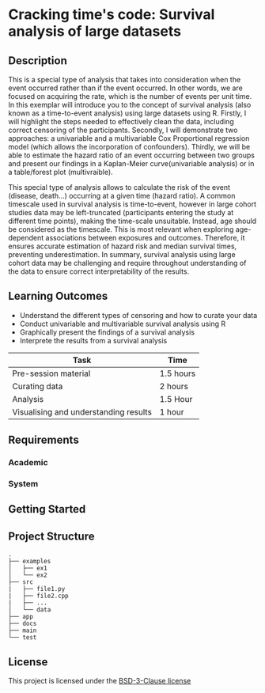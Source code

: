 <!-- Your Project title, make it sound catchy! -->

# Cracking time's code: Survival analysis of large datasets

<!-- Provide a short description to your project -->

## Description

This is a special type of analysis that takes into consideration when the event occurred rather than if the event occurred. In other words, we are focused on acquiring the rate, which is the number of events per unit time. In this exemplar will introduce you to the concept of survival analysis (also known as a time-to-event analysis) using large datasets using R. Firstly, I will highlight the steps needed to effectively clean the data, including correct censoring of the participants.
Secondly, I will demonstrate two approaches: a univariable and a multivariable Cox Proportional regression model (which allows the incorporation of confounders). Thirdly, we will be able to estimate the hazard ratio of an event occurring between two groups and present our findings in a Kaplan-Meier curve(univariable analysis) or in a table/forest plot (multivraible).

This special type of analysis allows to calculate the risk of the event (disease, death…) occurring at a given time (hazard ratio). A common timescale used in survival analysis is time-to-event, however in large cohort studies data may be left-truncated (participants entering the study at different time points), making the time-scale unsuitable. Instead, age should be considered as the timescale. This is most relevant when exploring age-dependent associations between exposures and outcomes. Therefore, it ensures accurate estimation of hazard risk and median survival times, preventing underestimation. In summary, survival analysis using large cohort data may be challenging and require throughout understanding of the data to ensure correct interpretability of the results.

<!-- What should the students going through your exemplar learn -->

## Learning Outcomes

- Understand the different types of censoring and how to curate your data 
- Conduct univariable and multivariable survival analysis using R
- Graphically present the findings of a survival analysis
- Interprete the results from a survival analysis

<!-- How long should they spend reading and practising using your Code.
Provide your best estimate -->

| Task       | Time    |
| ---------- | ------- |
| Pre-session material    | 1.5 hours |
| Curating data | 2 hours |
| Analysis | 1.5 Hour|
| Visualising and understanding results| 1 hour|

## Requirements

<!--
If your exemplar requires students to have a background knowledge of something
especially this is the place to mention that.

List any resources you would recommend to get the students started.

If there is an existing exemplar in the ReCoDE repositories link to that.
-->

### Academic

<!-- List the system requirements and how to obtain them, that can be as simple
as adding a hyperlink to as detailed as writting step-by-step instructions.
How detailed the instructions should be will vary on a case-by-case basis.

Here are some examples:

- 50 GB of disk space to hold Dataset X
- Anaconda
- Python 3.11 or newer
- Access to the HPC
- PETSc v3.16
- gfortran compiler
- Paraview
-->

### System

<!-- Instructions on how the student should start going through the exemplar.

Structure this section as you see fit but try to be clear, concise and accurate
when writing your instructions.

For example:
Start by watching the introduction video,
then study Jupyter notebooks 1-3 in the `intro` folder
and attempt to complete exercise 1a and 1b.

Once done, start going through through the PDF in the `main` folder.
By the end of it you should be able to solve exercises 2 to 4.

A final exercise can be found in the `final` folder.

Solutions to the above can be found in `solutions`.
-->

## Getting Started

<!-- An overview of the files and folder in the exemplar.
Not all files and directories need to be listed, just the important
sections of your project, like the learning material, the code, the tests, etc.

A good starting point is using the command `tree` in a terminal(Unix),
copying its output and then removing the unimportant parts.

You can use ellipsis (...) to suggest that there are more files or folders
in a tree node.

-->

## Project Structure

```log
.
├── examples
│   ├── ex1
│   └── ex2
├── src
|   ├── file1.py
|   ├── file2.cpp
|   ├── ...
│   └── data
├── app
├── docs
├── main
└── test
```

<!-- Change this to your License. Make sure you have added the file on GitHub -->

## License

This project is licensed under the [BSD-3-Clause license](LICENSE.md)
